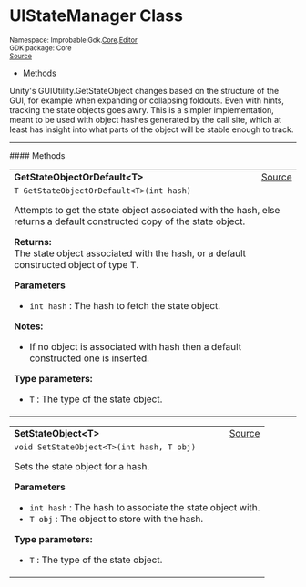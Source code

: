 
# UIStateManager Class
<sup>
Namespace: Improbable.Gdk.<a href="{{urlRoot}}/api/core-index">Core</a>.<a href="{{urlRoot}}/api/core/editor-index">Editor</a><br/>
GDK package: Core<br/>
<a href="https://www.github.com/spatialos/gdk-for-unity/blob/0.2.2/workers/unity/Packages/com.improbable.gdk.core/Editor/UIStateManager.cs/#L11">Source</a>
<style>
a code {
                    padding: 0em 0.25em!important;
}
code {
                    background-color: #ffffff!important;
}
</style>
</sup>
<nav id="pageToc" class="page-toc"><ul><li><a href="#methods">Methods</a>
</ul></nav>

</p>



<p>Unity's GUIUtility.GetStateObject changes based on the structure of the GUI, for example when expanding or collapsing foldouts. Even with hints, tracking the state objects goes awry. This is a simpler implementation, meant to be used with object hashes generated by the call site, which at least has insight into what parts of the object will be stable enough to track. </p>













</p>
<hr style="width:100%; border-top-color:#d8d8d8" />
#### Methods


</p>




<table width="100%">
    <tr>
        <td style="border-right:none"><b>GetStateObjectOrDefault&lt;T&gt;</b></td>
        <td style="border-left:none; text-align:right"><a href="https://www.github.com/spatialos/gdk-for-unity/blob/0.2.2/workers/unity/Packages/com.improbable.gdk.core/Editor/UIStateManager.cs/#L25">Source</a></td>
    </tr>
    <tr>
        <td colspan="2">
<code>T GetStateObjectOrDefault&lt;T&gt;(int hash)</code></p>
Attempts to get the state object associated with the hash, else returns a default constructed copy of the state object. 
</p><b>Returns:</b></br>The state object associated with the hash, or a default constructed object of type T.

</p>

<b>Parameters</b>

<ul>
<li><code>int hash</code> : The hash to fetch the state object.</li>
</ul>



</p>

<b>Notes:</b>

<ul>
<li>If no object is associated with hash then a default constructed one is inserted. </li>
</ul>



</p>

<b>Type parameters:</b>

<ul>
<li><code>T</code> : The type of the state object.</li>
</ul>



</td>
    </tr>
</table>


<table width="100%">
    <tr>
        <td style="border-right:none"><b>SetStateObject&lt;T&gt;</b></td>
        <td style="border-left:none; text-align:right"><a href="https://www.github.com/spatialos/gdk-for-unity/blob/0.2.2/workers/unity/Packages/com.improbable.gdk.core/Editor/UIStateManager.cs/#L42">Source</a></td>
    </tr>
    <tr>
        <td colspan="2">
<code>void SetStateObject&lt;T&gt;(int hash, T obj)</code></p>
Sets the state object for a hash. 


</p>

<b>Parameters</b>

<ul>
<li><code>int hash</code> : The hash to associate the state object with.</li>
<li><code>T obj</code> : The object to store with the hash.</li>
</ul>




</p>

<b>Type parameters:</b>

<ul>
<li><code>T</code> : The type of the state object.</li>
</ul>



</td>
    </tr>
</table>





